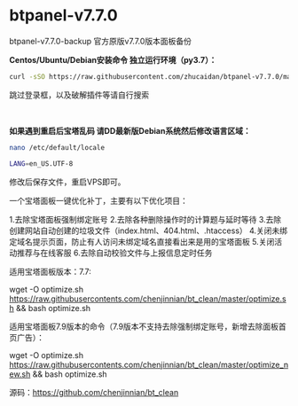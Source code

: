 # btpanel-v7.7.0
btpanel-v7.7.0-backup  官方原版v7.7.0版本面板备份

**Centos/Ubuntu/Debian安装命令 独立运行环境（py3.7）：**

```Bash
curl -sSO https://raw.githubusercontent.com/zhucaidan/btpanel-v7.7.0/main/install/install_panel.sh && bash install_panel.sh
```

跳过登录框，以及破解插件等请自行搜索

&nbsp;

**如果遇到重启后宝塔乱码 请DD最新版Debian系统然后修改语言区域：**


```Bash
nano /etc/default/locale
```

```Bash
LANG=en_US.UTF-8
```

修改后保存文件，重启VPS即可。

一个宝塔面板一键优化补丁，主要有以下优化项目：

1.去除宝塔面板强制绑定账号
2.去除各种删除操作时的计算题与延时等待
3.去除创建网站自动创建的垃圾文件（index.html、404.html、.htaccess）
4.关闭未绑定域名提示页面，防止有人访问未绑定域名直接看出来是用的宝塔面板
5.关闭活动推荐与在线客服
6.去除自动校验文件与上报信息定时任务

适用宝塔面板版本：7.7:

wget -O optimize.sh https://raw.githubusercontents.com/chenjinnian/bt_clean/master/optimize.sh && bash optimize.sh

适用宝塔面板7.9版本的命令（7.9版本不支持去除强制绑定账号，新增去除面板首页广告）：

wget -O optimize.sh https://raw.githubusercontents.com/chenjinnian/bt_clean/master/optimize_new.sh && bash optimize.sh

源码：https://github.com/chenjinnian/bt_clean
